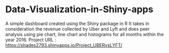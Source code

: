 # Data-Visualization-in-Shiny-apps
A simple dashboard created using the Shiny package in R It takes in consideration the revenue collected by Uber and Lyft and does peer analysis using pie chart, line chart and histograms for all months within the year 2016. Project URL :  https://shades2793.shinyapps.io/Project_UBERvsLYFT/
